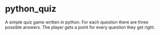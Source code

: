 # python_quiz
A simple quiz game written in python. 
For each question there are three possible answers.
The player gets a point for every question they get right.
